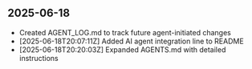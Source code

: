 ## 2025-06-18
- Created AGENT_LOG.md to track future agent-initiated changes
- [2025-06-18T20:07:11Z] Added AI agent integration line to README
- [2025-06-18T20:20:03Z] Expanded AGENTS.md with detailed instructions
